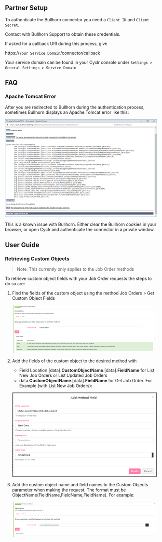
<section class="setup partner" markdown="1">

## Partner Setup

<div class="section-content required" markdown="1">

To authenticate the Bullhorn connector you  need a ``Client ID`` and ``Client Secret``.  

Contact with Bullhorn Support to obtain these credentials.

If asked for a callback URI during this process, give

https://``Your Service Domain``/connector/callback 

Your service domain can be found in your Cyclr console under ``Settings > General Settings > Service Domain``.

</div>

</section>

<section class="setup partner" markdown="1">

## FAQ

<div class="section-content" markdown="1">

### Apache Tomcat Error

After you are redirected to Bullhorn during the authentication process, sometimes Bullhorn displays an Apache Tomcat error like this:

![Bullhorn Redirect Error](./images/bullhorn-redirect-error.png)

This is a known issue with Bullhorn. Either clear the Bullhorn cookies in your browser, or open Cyclr and authenticate the connector in a private window.

</div>

</section>

<section class="setup partner" markdown="1">

## User Guide

<div class="section-content" markdown="1">

### Retrieving Custom Objects

> Note: This currently only applies to the Job Order methods

To retrieve custom object fields with your Job Order requests the steps to do so are:

1. Find the fields of the custom object using the method Job Orders > Get Custom Object Fields

   ![Custom Object Fields](./images/bullhorn_cf_1.png)

2. Add the fields of the custom object to the desired method with
   - Field Location [data].**CustomObjectName**.[data].**FieldName** for List New Job Orders or List Updated Job Orders
   - data.**CustomObjectName**.[data].**FieldName** for Get Job Order. For Example (with List New Job Orders):

   ![Add Custom Fields](./images/bullhorn_cf_2.png)
   
3. Add the custom object name and field names to the Custom Objects parameter when making the request. The format must be ObjectName(FieldName,FieldName,FieldName). For example:

   ![Add Query](./images/bullhorn_cf_3.png)

</div>

</section>

